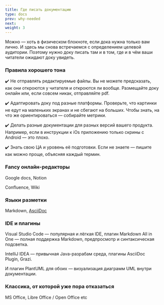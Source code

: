 ```yaml
---
title: Где писать документацию
type: docs
prev: why-needed
next: 
weight: 3
---
```


Можно — хоть в физическом блокноте, если дока нужна только вам лично. И здесь мы снова встречаемся с определением целевой аудитории. Поэтому нужно доку писать там и в том, где и в чём ваши читатели ожидают доку увидеть. 

### Правила хорошего тона

✔️ Не отправлять редактируемые файлы. Вы не можете предсказать, как они откроются у читателя и откроются ли вообще. Размещайте доку онлайн или, если совсем никак, отправляйте pdf.

✔️ Адаптировать доку под разные платформы. Проверьте, что картинки не едут на маленьких экранах и не сбегают на больших. Чтобы знать, на что же ориентироваться — собирайте метрики.

✔️ Делать разные документации для разных версий вашего продукта. Например, если в инструкции к iOs приложению только скрины с Android — это плохо.

✔️ Знать свою ЦА и уровень её подготовки. Если не знаете — пишите как можно проще, объясняя каждый термин. 

### Fancy онлайн-редакторы

Google docs, Notion

Confluence, Wiki

### Языки разметки

Markdown, [AsciiDoc](https://asciidoc.org/)

### IDE и плагины

Visual Studio Code — популярная и лёгкая IDE, плагин Markdown All in One — полная поддержка Markdown, предпросмотр и синтаксическая подсветка.

IntelliJ IDEA — привычная Java-разрабам среда, плагины AsciiDoc Plugin, Grazi.

И плагин PlantUML для обоих — визуализация диаграмм UML внутри документации.

### Классика, от которой уже пора отказаться

MS Office, Libre Office / Open Office etc

